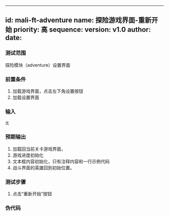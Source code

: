 --------
id: mali-ft-adventure
name: 探险游戏界面-重新开始
priority: 高
sequence: 
version: v1.0
author: 
date: 
--------
### 测试范围
  探险模块（adventure）设置界面
### 前置条件
  1. 加载游戏界面，点击左下角设置按钮
  2. 加载设置界面
### 输入
    无
### 预期输出
  1. 加载回当前关卡游戏界面，
  2. 游戏进度初始化
  3. 文本框内容初始化，只有注释内容和一行示例代码
  4. 战斗界面的英雄回到初始位置。
### 测试步骤
  1.  点击“重新开始”按钮

### 伪代码

